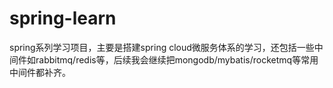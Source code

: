# spring-learn
spring系列学习项目，主要是搭建spring cloud微服务体系的学习，还包括一些中间件如rabbitmq/redis等，后续我会继续把mongodb/mybatis/rocketmq等常用中间件都补齐。
